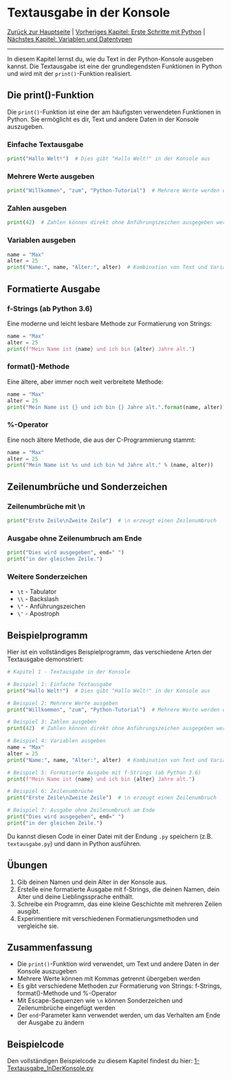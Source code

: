 # Textausgabe in der Konsole

[Zurück zur Hauptseite](/Projekte/Kapitel_0/Anfang_Lese_Mich.md) | [Vorheriges Kapitel: Erste Schritte mit Python](/Projekte/Kapitel_0/Erste_Schritte_Win_PC.md) | [Nächstes Kapitel: Variablen und Datentypen](Variablen_und_Datentypen.md)

---

In diesem Kapitel lernst du, wie du Text in der Python-Konsole ausgeben kannst. Die Textausgabe ist eine der grundlegendsten Funktionen in Python und wird mit der `print()`-Funktion realisiert.

## Die print()-Funktion

Die `print()`-Funktion ist eine der am häufigsten verwendeten Funktionen in Python. Sie ermöglicht es dir, Text und andere Daten in der Konsole auszugeben.

### Einfache Textausgabe

```python
print("Hallo Welt!")  # Dies gibt "Hallo Welt!" in der Konsole aus
```

### Mehrere Werte ausgeben

```python
print("Willkommen", "zum", "Python-Tutorial")  # Mehrere Werte werden durch Leerzeichen getrennt
```

### Zahlen ausgeben

```python
print(42)  # Zahlen können direkt ohne Anführungszeichen ausgegeben werden
```

### Variablen ausgeben

```python
name = "Max"
alter = 25
print("Name:", name, "Alter:", alter)  # Kombination von Text und Variablen
```

## Formatierte Ausgabe

### f-Strings (ab Python 3.6)

Eine moderne und leicht lesbare Methode zur Formatierung von Strings:

```python
name = "Max"
alter = 25
print(f"Mein Name ist {name} und ich bin {alter} Jahre alt.")
```

### format()-Methode

Eine ältere, aber immer noch weit verbreitete Methode:

```python
name = "Max"
alter = 25
print("Mein Name ist {} und ich bin {} Jahre alt.".format(name, alter))
```

### %-Operator

Eine noch ältere Methode, die aus der C-Programmierung stammt:

```python
name = "Max"
alter = 25
print("Mein Name ist %s und ich bin %d Jahre alt." % (name, alter))
```

## Zeilenumbrüche und Sonderzeichen

### Zeilenumbrüche mit \n

```python
print("Erste Zeile\nZweite Zeile")  # \n erzeugt einen Zeilenumbruch
```

### Ausgabe ohne Zeilenumbruch am Ende

```python
print("Dies wird ausgegeben", end=" ")
print("in der gleichen Zeile.")
```

### Weitere Sonderzeichen

- `\t` - Tabulator
- `\\` - Backslash
- `\"` - Anführungszeichen
- `\'` - Apostroph

## Beispielprogramm

Hier ist ein vollständiges Beispielprogramm, das verschiedene Arten der Textausgabe demonstriert:

```python
# Kapitel 1 - Textausgabe in der Konsole

# Beispiel 1: Einfache Textausgabe
print("Hallo Welt!")  # Dies gibt "Hallo Welt!" in der Konsole aus

# Beispiel 2: Mehrere Werte ausgeben
print("Willkommen", "zum", "Python-Tutorial")  # Mehrere Werte werden durch Leerzeichen getrennt

# Beispiel 3: Zahlen ausgeben
print(42)  # Zahlen können direkt ohne Anführungszeichen ausgegeben werden

# Beispiel 4: Variablen ausgeben
name = "Max"
alter = 25
print("Name:", name, "Alter:", alter)  # Kombination von Text und Variablen

# Beispiel 5: Formatierte Ausgabe mit f-Strings (ab Python 3.6)
print(f"Mein Name ist {name} und ich bin {alter} Jahre alt.")

# Beispiel 6: Zeilenumbrüche
print("Erste Zeile\nZweite Zeile")  # \n erzeugt einen Zeilenumbruch

# Beispiel 7: Ausgabe ohne Zeilenumbruch am Ende
print("Dies wird ausgegeben", end=" ")
print("in der gleichen Zeile.")
```

Du kannst diesen Code in einer Datei mit der Endung `.py` speichern (z.B. `textausgabe.py`) und dann in Python ausführen.

## Übungen

1. Gib deinen Namen und dein Alter in der Konsole aus.
2. Erstelle eine formatierte Ausgabe mit f-Strings, die deinen Namen, dein Alter und deine Lieblingssprache enthält.
3. Schreibe ein Programm, das eine kleine Geschichte mit mehreren Zeilen ausgibt.
4. Experimentiere mit verschiedenen Formatierungsmethoden und vergleiche sie.

## Zusammenfassung

- Die `print()`-Funktion wird verwendet, um Text und andere Daten in der Konsole auszugeben
- Mehrere Werte können mit Kommas getrennt übergeben werden
- Es gibt verschiedene Methoden zur Formatierung von Strings: f-Strings, format()-Methode und %-Operator
- Mit Escape-Sequenzen wie `\n` können Sonderzeichen und Zeilenumbrüche eingefügt werden
- Der `end`-Parameter kann verwendet werden, um das Verhalten am Ende der Ausgabe zu ändern

## Beispielcode

Den vollständigen Beispielcode zu diesem Kapitel findest du hier: [1-Textausgabe_InDerKonsole.py](/Projekte/1-Textausgabe_InDerKonsole.py)
